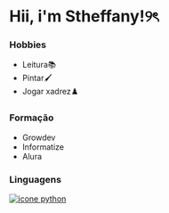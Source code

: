 # Hii, i'm Stheffany!୨ৎ
### Hobbies
- Leitura📚
- Pintar🖌️
- Jogar xadrez♟️

### Formação
- Growdev
- Informatize
- Alura

### Linguagens
[![icone python](https://img.icons8.com/?size=70&id=101379&format=png&color=000000)
](https://www.python.org)